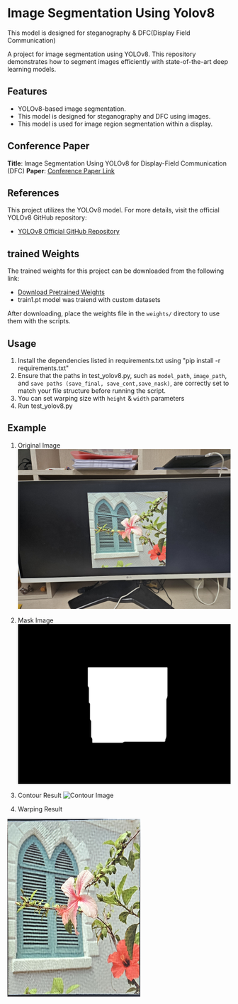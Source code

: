 # Image Segmentation Using Yolov8 
This model is designed for steganography & DFC(Display Field Communication)


A project for image segmentation using YOLOv8. This repository demonstrates how to segment images efficiently with state-of-the-art deep learning models.

## Features
- YOLOv8-based image segmentation.
- This model is designed for steganography and DFC using images.
- This model is used for image region segmentation within a display.

## Conference Paper
**Title**: Image Segmentation Using YOLOv8 for Display-Field Communication (DFC) 
**Paper**: [Conference Paper Link](https://ieeexplore.ieee.org/document/10774043)

## References
This project utilizes the YOLOv8 model. For more details, visit the official YOLOv8 GitHub repository:

- [YOLOv8 Official GitHub Repository](https://github.com/ultralytics/ultralytics)


## trained Weights

The trained weights for this project can be downloaded from the following link:

- [Download Pretrained Weights](https://drive.google.com/file/d/1MtDCr5guhAzoD9s4G-XIF445vmTzLTzg/view?usp=drive_link)
- train1.pt model was traiend with custom datasets

After downloading, place the weights file in the `weights/` directory to use them with the scripts.

## Usage
1. Install the dependencies listed in requirements.txt using "pip install -r requirements.txt"
2. Ensure that the paths in test_yolov8.py, such as `model_path`, `image_path`, and `save paths (save_final, save_cont,save_nask)`, are correctly set to match your file structure before running the script.
3. You can set warping size with `height` & `width` parameters
4.  Run test_yolov8.py


## Example
1. Original Image
![Original Image](/example/1.jpg)

2. Mask Image
![Mask Image](/example/mask.png)

3. Contour Result
![Contour Image](/example/cont.png)

4. Warping Result

![Warping Image](/example/result.png)



